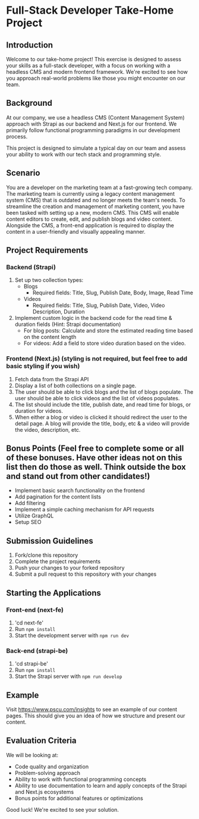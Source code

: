 # Full-Stack Developer Take-Home Project

## Introduction

Welcome to our take-home project! This exercise is designed to assess your skills as a full-stack developer, with a focus on working with a headless CMS and modern frontend framework. We're excited to see how you approach real-world problems like those you might encounter on our team.

## Background

At our company, we use a headless CMS (Content Management System) approach with Strapi as our backend and Next.js for our frontend. We primarily follow functional programming paradigms in our development process.

This project is designed to simulate a typical day on our team and assess your ability to work with our tech stack and programming style.

## Scenario

You are a developer on the marketing team at a fast-growing tech company. The marketing team is currently using a legacy content management system (CMS) that is outdated and no longer meets the team's needs. To streamline the creation and management of marketing content, you have been tasked with setting up a new, modern CMS. This CMS will enable content editors to create, edit, and publish blogs and video content. Alongside the CMS, a front-end application is required to display the content in a user-friendly and visually appealing manner.

## Project Requirements

### Backend (Strapi)

1. Set up two collection types:
    - Blogs
        * Required fields: Title, Slug, Publish Date, Body, Image, Read Time
    - Videos
        * Required fields: Title, Slug, Publish Date, Video, Video Description, Duration
2. Implement custom logic in the backend code for the read time & duration fields (Hint: Strapi documentation)
   -   For blog posts: Calculate and store the estimated reading time based on the content length
   -   For videos: Add a field to store video duration based on the video.

### Frontend (Next.js) (styling is not required, but feel free to add basic styling if you wish)

1. Fetch data from the Strapi API
2. Display a list of both collections on a single page.
3. The user should be able to click blogs and the list of blogs populate. The user should be able to click videos and the list of videos populates.
4. The list should include the title, publish date, and read time for blogs, or duration for videos.
5. When either a blog or video is clicked it should redirect the user to the detail page. A blog will provide the title, body, etc & a video will provide the video, description, etc.

## Bonus Points (Feel free to complete some or all of these bonuses. Have other ideas not on this list then do those as well. Think outside the box and stand out from other candidates!)

-   Implement basic search functionality on the frontend
-   Add pagination for the content lists
-   Add filtering
-   Implement a simple caching mechanism for API requests
-   Utilize GraphQL
-   Setup SEO

## Submission Guidelines

1. Fork/clone this repository
2. Complete the project requirements
3. Push your changes to your forked repository
4. Submit a pull request to this repository with your changes

## Starting the Applications

### Front-end (next-fe)

1. 'cd next-fe'
2. Run `npm install`
3. Start the development server with `npm run dev`

### Back-end (strapi-be)

1. 'cd strapi-be'
2. Run `npm install`
3. Start the Strapi server with `npm run develop`

## Example

Visit https://www.pscu.com/insights to see an example of our content pages. This should give you an idea of how we structure and present our content.

## Evaluation Criteria

We will be looking at:

-   Code quality and organization
-   Problem-solving approach
-   Ability to work with functional programming concepts
-   Ability to use documentation to learn and apply concepts of the Strapi and Next.js ecosystems
-   Bonus points for additional features or optimizations

Good luck! We're excited to see your solution.
